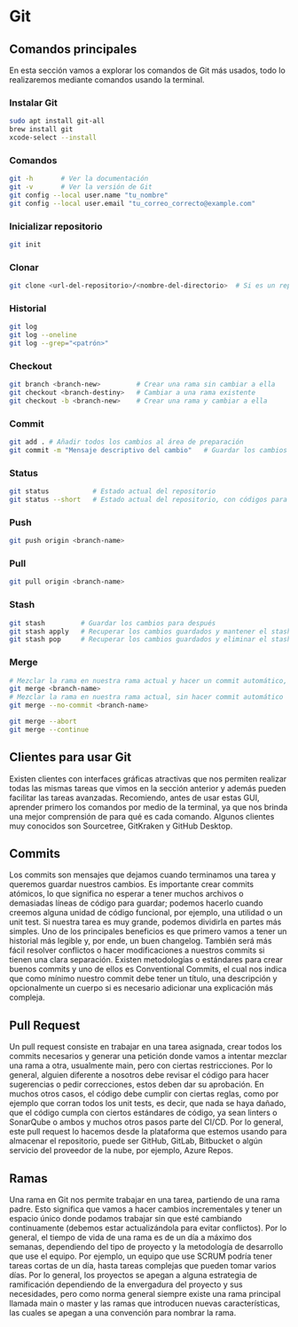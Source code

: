 # Git

## Comandos principales

En esta sección vamos a explorar los comandos de Git más usados, todo lo realizaremos mediante comandos usando la terminal.

### Instalar Git

```bash
sudo apt install git-all
brew install git
xcode-select --install
```

### Comandos

```bash
git -h       # Ver la documentación
git -v       # Ver la versión de Git
git config --local user.name "tu_nombre"
git config --local user.email "tu_correo_correcto@example.com"
```

### Inicializar repositorio

```bash
git init
```

### Clonar

```bash
git clone <url-del-repositorio>/<nombre-del-directorio>  # Si es un repositorio existente
```

### Historial

```bash
git log
git log --oneline
git log --grep="<patrón>"
```

### Checkout

```bash
git branch <branch-new>         # Crear una rama sin cambiar a ella
git checkout <branch-destiny>   # Cambiar a una rama existente
git checkout -b <branch-new>    # Crear una rama y cambiar a ella
```

### Commit

```bash
git add . # Añadir todos los cambios al área de preparación
git commit -m "Mensaje descriptivo del cambio"   # Guardar los cambios con un mensaje explicativo
```

### Status

```bash
git status           # Estado actual del repositorio
git status --short   # Estado actual del repositorio, con códigos para mostrar el estado
```

### Push

```bash
git push origin <branch-name>
```

### Pull

```bash
git pull origin <branch-name>
```

### Stash

```bash
git stash         # Guardar los cambios para después
git stash apply   # Recuperar los cambios guardados y mantener el stash
git stash pop     # Recuperar los cambios guardados y eliminar el stash
```

### Merge

```bash
# Mezclar la rama en nuestra rama actual y hacer un commit automático, si hay conflictos se resuelven manualmente
git merge <branch-name>
# Mezclar la rama en nuestra rama actual, sin hacer commit automático
git merge --no-commit <branch-name>

git merge --abort
git merge --continue
```

## Clientes para usar Git

Existen clientes con interfaces gráficas atractivas que nos permiten realizar todas las mismas tareas que vimos en la sección anterior y además pueden facilitar las tareas avanzadas. Recomiendo, antes de usar estas GUI, aprender primero los comandos por medio de la terminal, ya que nos brinda una mejor comprensión de para qué es cada comando. Algunos clientes muy conocidos son Sourcetree, GitKraken y GitHub Desktop.

## Commits

Los commits son mensajes que dejamos cuando terminamos una tarea y queremos guardar nuestros cambios. Es importante crear commits atómicos, lo que significa no esperar a tener muchos archivos o demasiadas líneas de código para guardar; podemos hacerlo cuando creemos alguna unidad de código funcional, por ejemplo, una utilidad o un unit test. Si nuestra tarea es muy grande, podemos dividirla en partes más simples. Uno de los principales beneficios es que primero vamos a tener un historial más legible y, por ende, un buen changelog. También será más fácil resolver conflictos o hacer modificaciones a nuestros commits si tienen una clara separación. Existen metodologías o estándares para crear buenos commits y uno de ellos es Conventional Commits, el cual nos indica que como mínimo nuestro commit debe tener un título, una descripción y opcionalmente un cuerpo si es necesario adicionar una explicación más compleja.

## Pull Request

Un pull request consiste en trabajar en una tarea asignada, crear todos los commits necesarios y generar una petición donde vamos a intentar mezclar una rama a otra, usualmente main, pero con ciertas restricciones. Por lo general, alguien diferente a nosotros debe revisar el código para hacer sugerencias o pedir correcciones, estos deben dar su aprobación. En muchos otros casos, el código debe cumplir con ciertas reglas, como por ejemplo que corran todos los unit tests, es decir, que nada se haya dañado, que el código cumpla con ciertos estándares de código, ya sean linters o SonarQube o ambos y muchos otros pasos parte del CI/CD. Por lo general, este pull request lo hacemos desde la plataforma que estemos usando para almacenar el repositorio, puede ser GitHub, GitLab, Bitbucket o algún servicio del proveedor de la nube, por ejemplo, Azure Repos.

## Ramas

Una rama en Git nos permite trabajar en una tarea, partiendo de una rama padre. Esto significa que vamos a hacer cambios incrementales y tener un espacio único donde podamos trabajar sin que esté cambiando continuamente (debemos estar actualizándola para evitar conflictos). Por lo general, el tiempo de vida de una rama es de un día a máximo dos semanas, dependiendo del tipo de proyecto y la metodología de desarrollo que use el equipo. Por ejemplo, un equipo que use SCRUM podría tener tareas cortas de un día, hasta tareas complejas que pueden tomar varios días. Por lo general, los proyectos se apegan a alguna estrategia de ramificación dependiendo de la envergadura del proyecto y sus necesidades, pero como norma general siempre existe una rama principal llamada main o master y las ramas que introducen nuevas características, las cuales se apegan a una convención para nombrar la rama.